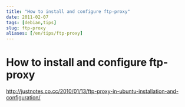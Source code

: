 ```yaml
---
title: "How to install and configure ftp-proxy"
date: 2011-02-07
tags: [debian,tips]
slug: ftp-proxy
aliases: [/en/tips/ftp-proxy]
---
```

# How to install and configure ftp-proxy

http://justnotes.co.cc/2010/01/13/ftp-proxy-in-ubuntu-installation-and-configuration/





